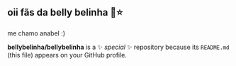 ## oii fãs da belly belinha 🐢⭐

me chamo anabel :)

**bellybelinha/bellybelinha** is a ✨ _special_ ✨ repository because its `README.md` (this file) appears on your GitHub profile.


